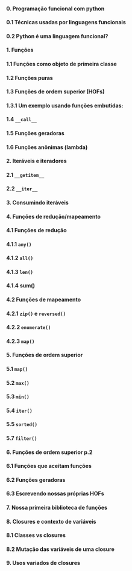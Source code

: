 #### 0. Programação funcional com python
#### 0.1 Técnicas usadas por linguagens funcionais
#### 0.2 Python é uma linguagem funcional?
#### 1. Funções
#### 1.1 Funções como objeto de primeira classe
#### 1.2 Funções puras
#### 1.3 Funções de ordem superior (HOFs)
#### 1.3.1 Um exemplo usando funções embutidas:
#### 1.4 `__call__`
#### 1.5 Funções geradoras
#### 1.6 Funções anônimas (lambda)
#### 2. Iteráveis e iteradores
#### 2.1 `__getitem__`
#### 2.2 `__iter__`
#### 3. Consumindo iteráveis
#### 4. Funções de redução/mapeamento
#### 4.1 Funções de redução
#### 4.1.1 `any()`
#### 4.1.2 `all()`
#### 4.1.3 `len()`
#### 4.1.4 sum()
#### 4.2 Funções de mapeamento
#### 4.2.1 `zip()` e `reversed()`
#### 4.2.2 `enumerate()`
#### 4.2.3 `map()`
#### 5. Funções de ordem superior
#### 5.1 `map()`
#### 5.2 `max()`
#### 5.3 `min()`
#### 5.4 `iter()`
#### 5.5 `sorted()`
#### 5.7 `filter()`
#### 6. Funções de ordem superior p.2
#### 6.1 Funções que aceitam funções
#### 6.2 Funções geradoras
#### 6.3 Escrevendo nossas próprias HOFs
#### 7. Nossa primeira biblioteca de funções
#### 8. Closures e contexto de variáveis
#### 8.1 Classes vs closures
#### 8.2 Mutação das variáveis de uma closure
#### 9. Usos variados de closures
